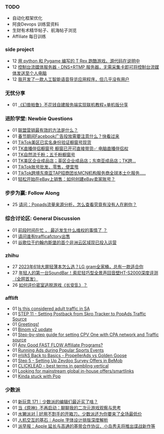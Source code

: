 ### TODO
-  自动化框架优化
-  阿良Devops 训练营资料
-  生财有术精华帖子、航海帖子浏览
-  Affiliate 每日训练

### side project
<!-- sideproject:START -->
-  12 [用 python 和 Pygame 编写的 T Rex 跑酷游戏。源代码在说明中](https://www.youtube.com/watch?v=pZySIXSelCA)
-  12 [控制台流媒体服务器 - DNS+RTMP 服务器，无需采集卡即可将控制台流媒体发送至个人电脑](https://github.com/Aioros/console-streaming-server)
-  12 [我开发了一款人工智能语音导览应用程序，但几乎没有用户](https://www.reddit.com/r/SideProject/comments/18gpp0e/ive_built_an_ai_audio_tour_app_but_have_almost_no/)<!-- sideproject:END -->


### 无忧分享
<!-- ruyo:START -->
-  01 [《幻兽帕鲁》不花钱自建服务端实现联机教程+单机版分享](https://51.ruyo.net/18604.html)<!-- ruyo:END -->

### 进阶学堂: Newbie Questions
<!-- advertcn1:START -->
-  01 [联盟营销最有效的方法是什么？](https://www.advertcn.com/thread-113899-1-1.html)
-  01 [春节期间Facebook广告投放需要注意什么？快看过来](https://www.advertcn.com/thread-113897-1-1.html)
-  01 [TikTok美区已实名身份验证橱窗号现货](https://www.advertcn.com/thread-113895-1-1.html)
-  01 [TK直播伴侣橱窗号 橱窗已开可直接带货✅ 电脑直播伴侣权](https://www.advertcn.com/thread-113894-1-1.html)
-  01 [TK自然流千粉；五千粉橱窗号](https://www.advertcn.com/thread-113893-1-1.html)
-  01 [TK美区企业成品店；英区企业成品店；东南亚成品店；TK跨...](https://www.advertcn.com/thread-113892-1-1.html)
-  01 [TikTok账号批发、零售，便宜甩](https://www.advertcn.com/thread-113891-1-1.html)
-  01 [TikTok跨境东南亚TAP招商团长MCN机构服务商全球本土化服务.....](https://www.advertcn.com/thread-113890-1-1.html)
-  01 [轻松开始在eBay上销售：如何创建eBay卖家账号？](https://www.advertcn.com/thread-113887-1-1.html)<!-- advertcn1:END -->

### 步步为赢: Follow Along
<!-- advertcn2:START -->
-  25 [请问：Popads流量来源分析，怎么查看究竟有没有人在刷你？](https://www.advertcn.com/thread-113807-1-1.html)<!-- advertcn2:END -->

### 综合讨论区: General Discussion
<!-- advertcn3:START -->
-  01 [前段时间在忙 ， 最近发生什么维权的事情了 ？](https://www.advertcn.com/thread-113889-1-1.html)
-  01 [请问谁有trafficafctory出售](https://www.advertcn.com/thread-113888-1-1.html)
-  01 [谷歌位于约翰内斯堡的首个非洲云区域现已投入运营](https://www.advertcn.com/thread-113886-1-1.html)<!-- advertcn3:END -->


### zhihu
<!-- zhihu:START -->
-  27 [2023年618大屏轻薄本怎么选？LG gram全家桶，总有一款适合你](http://zhuanlan.zhihu.com/p/632641888?utm_campaign=rss&utm_medium=rss&utm_source=rss&utm_content=title)
-  27 [年轻人的第一台SoundBar！索尼轻巧型全景声回音壁HT-S2000深度评测（全网首发）](http://zhuanlan.zhihu.com/p/630990296?utm_campaign=rss&utm_medium=rss&utm_source=rss&utm_content=title)
-  26 [如何评价密室逃脱游戏《长安乱》？](http://www.zhihu.com/question/563950552/answer/3045961312?utm_campaign=rss&utm_medium=rss&utm_source=rss&utm_content=title)<!-- zhihu:END -->

### afflift
<!-- afflift:START -->
-  01 [Is this considered adult traffic in SA](https://afflift.com/f/threads/is-this-considered-adult-traffic-in-sa.11158/)
-  01 [STEP 11 - Setting Postback from Skro Tracker to PopAds Traffic Source](https://afflift.com/f/threads/step-11-setting-postback-from-skro-tracker-to-popads-traffic-source.12322/)
-  01 [Greetings!](https://afflift.com/f/threads/greetings.12450/)
-  01 [Binom v2 update](https://afflift.com/f/threads/binom-v2-update.11909/)
-  01 [Step-by-step guide for setting CPV One with CPA network and Traffic source](https://afflift.com/f/threads/step-by-step-guide-for-setting-cpv-one-with-cpa-network-and-traffic-source.12512/)
-  01 [Any Good FAST FLOW Affiliate Programs?](https://afflift.com/f/threads/any-good-fast-flow-affiliate-programs.12449/)
-  01 [Running Ads during Popular Sports Events](https://afflift.com/f/threads/running-ads-during-popular-sports-events.12573/)
-  01 [mVAS Back to Basics - PropellerAds vs Golden Goose](https://afflift.com/f/threads/mvas-back-to-basics-propellerads-vs-golden-goose.12558/)
-  01 [Step 5 - Setting Up Zeydoo Survey Offers in BeMob](https://afflift.com/f/threads/step-5-setting-up-zeydoo-survey-offers-in-bemob.7476/)
-  01 [CLICKLEAD – best terms in gambling vertical](https://afflift.com/f/threads/clicklead-%E2%80%93-best-terms-in-gambling-vertical.7194/)
-  01 [Looking for mainstream global in-house offers/smartlinks](https://afflift.com/f/threads/looking-for-mainstream-global-in-house-offers-smartlinks.12527/)
-  01 [Kinda stuck with Pop](https://afflift.com/f/threads/kinda-stuck-with-pop.12571/)<!-- afflift:END -->

### 少数派
<!-- sspai:START -->
-  01 [新玩意 171｜少数派的编辑们最近买了啥？](https://sspai.com/post/86233)
-  01 [当《原神》不再启动：聊聊我的二次元游戏观察与思考](https://sspai.com/post/85830)
-  01 [水獭派对 | 好用不割手的开箱刀，少数派还为你要来了全场最低价](https://sspai.com/post/86215)
-  01 [人机交互的基石｜Apple 字体设计排版深度解析](https://sspai.com/post/86214)
-  01 [派早报：Apple 延长与高通的基带合作协议、小岛秀夫将推出谍战新作等](https://sspai.com/post/86222)<!-- sspai:END -->
